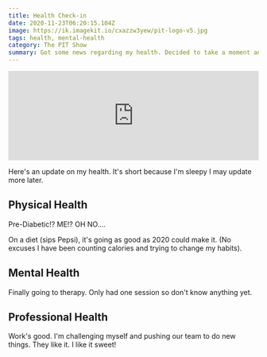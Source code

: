 ```yaml
---
title: Health Check-in
date: 2020-11-23T06:20:15.104Z
image: https://ik.imagekit.io/cxazzw3yew/pit-logo-v5.jpg
tags: health, mental-health
category: The PIT Show
summary: Got some news regarding my health. Decided to take a moment and give a health check-in
---
```



<iframe width="100%" height="180" frameborder="no" scrolling="no" seamless src="https://share.transistor.fm/e/e6a4a28c"></iframe>

Here's an update on my health.  It's short because I'm sleepy I may update more later.

## Physical Health

Pre-Diabetic!? ME!? OH NO....

On a diet (sips Pepsi), it's going as good as 2020 could make it. (No excuses I have been counting calories and trying to change my habits).

## Mental Health

Finally going to therapy. Only had one session so don't know anything yet.

## Professional Health

Work's good. I'm challenging myself and pushing our team to do new things. They like it. I like it sweet!
